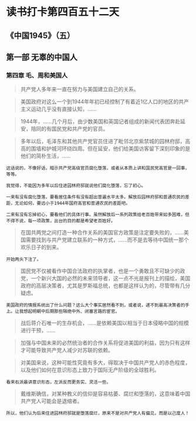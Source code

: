 # 读书打卡第四百五十二天
## 《中国1945》（五）
## 第一部 无辜的中国人
### 第四章 毛、周和美国人

> 共产党人多年来一直在努力与美国建立自己的关系。

> 美国政府对这么一个到1944年年初已经控制了有着近1亿人口的地区的共产主义运动几乎没有直接认知，……

> 1944年，……几个月后，由少数美国和英国记者组成的新闻代表团奔赴延安，陪同的有国民党和共产党的官员。

> 多年以后，毛泽东和其他共产党官员住进了毗邻北京紫禁城的园林府邸，高高的围墙和护城河环绕四周。但在延安，他们给美国访客留下深刻印象的是他们的简朴生活，……
```
这话说的，不像好话，暗示共产党高级官员腐化堕落，或者从本质上讲和国民党高官是一回事，等等。

我觉得，不能因为多年以后住进园林府邸就说他们腐化堕落，忘了初心。

一来有没有腐化堕落，要看居住条件有没有超出普遍水平太多。解放后园林府邸和普通农民的差距，无论如何，要远小于1944年国府高官和普通农民的差距吧。

二来有没有忘掉初心，要看他们的具体行事。虽然解放后一系列政策给老百姓带来如多困难，但不得不说，每一项政策，出台的目的都是希望老百姓好。
```
> 在国共两党之间打造一种合作关系的美国官方政策是注定要失败的，……美国需要找到与共产党建立联系的一种方式，……而不是去等待中国统一那个欢乐日子的到来。
```
开始两头下注了。
```
> 国民党不仅被看作中国合法政府的执掌者，也是一个勇敢且不可缺少的政党，一个新兴大国的必然的未来领导者，这一点不光是报刊上的描绘，美国政府的高层决策者，尤其是罗斯福总统，也都是这样认为的，尽管带有几分疑虑。
```
美国政府的情报系统出了什么问题？这么大个事实居然看不到，或者说，递不到最高决策者的手上。让我想起明朝中后期那些隔绝中外、闭塞言路的宦官。
```
> 战后蒋介石唯一的生存机会，……是依赖美国以相当于日本侵略中国的规模进行干预，……

> 加强与中国未来的必然统治者的合作关系将促进美国的利益，因为只有这样才可能导致共产党人减少对苏联的依赖。

> 对美国来说，这种可能性究竟有多大，得取决于中国共产党人的赤色程度，以及他们如何在意识形态上致力于国际无产阶级的全球胜利。
```
看来右派最讲意识形态，左派反而更务实、灵活一些。
```
> 戴维斯确信，对某种教义的信仰是容易枯萎、腐烂和堕落的，这意味着中国共产党人可能会是退缩者。
```
所以，他们认为后来住进园林府邸就是堕落腐烂，原来不是对共产党人有偏见，而是以己度人！
```
> 